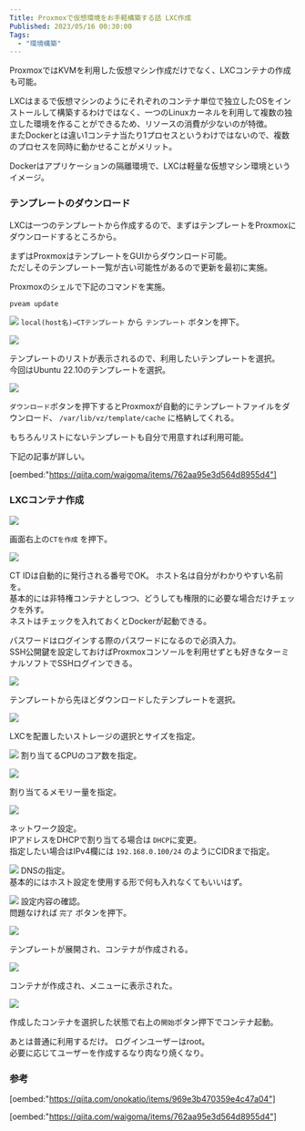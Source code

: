 ```yaml
---
Title: Proxmoxで仮想環境をお手軽構築する話 LXC作成
Published: 2023/05/16 00:30:00
Tags:
  - "環境構築"
---
```


ProxmoxではKVMを利用した仮想マシン作成だけでなく、LXCコンテナの作成も可能。  

LXCはまるで仮想マシンのようにそれぞれのコンテナ単位で独立したOSをインストールして構築するわけではなく、一つのLinuxカーネルを利用して複数の独立した環境を作ることができるため、リソースの消費が少ないのが特徴。  
またDockerとは違い1コンテナ当たり1プロセスというわけではないので、複数のプロセスを同時に動かせることがメリット。  

Dockerはアプリケーションの隔離環境で、LXCは軽量な仮想マシン環境というイメージ。  

<!-- more -->

### テンプレートのダウンロード

LXCは一つのテンプレートから作成するので、まずはテンプレートをProxmoxにダウンロードするところから。  

まずはProxmoxはテンプレートをGUIからダウンロード可能。  
ただしそのテンプレート一覧が古い可能性があるので更新を最初に実施。  

Proxmoxのシェルで下記のコマンドを実施。  

```bash
pveam update
```

![](templatedownload1.png)
`local(host名)→CTテンプレート` から `テンプレート` ボタンを押下。  

![](templatedownload2.png)

テンプレートのリストが表示されるので、利用したいテンプレートを選択。  
今回はUbuntu 22.10のテンプレートを選択。  

![](templatedownload3.png)

`ダウンロード`ボタンを押下するとProxmoxが自動的にテンプレートファイルをダウンロード、 `/var/lib/vz/template/cache` に格納してくれる。  

もちろんリストにないテンプレートも自分で用意すれば利用可能。  

下記の記事が詳しい。 

[oembed:"https://qiita.com/waigoma/items/762aa95e3d564d8955d4"]

### LXCコンテナ作成

![](createlxc01.png)

画面右上の`CTを作成` を押下。  

![](createlxc02.png)

CT IDは自動的に発行される番号でOK。 
ホスト名は自分がわかりやすい名前を。  
基本的には非特権コンテナとしつつ、どうしても権限的に必要な場合だけチェックを外す。  
ネストはチェックを入れておくとDockerが起動できる。  

パスワードはログインする際のパスワードになるので必須入力。  
SSH公開鍵を設定しておけばProxmoxコンソールを利用せずとも好きなターミナルソフトでSSHログインできる。  

![](createlxc03.png)

テンプレートから先ほどダウンロードしたテンプレートを選択。  

![](createlxc04.png)

LXCを配置したいストレージの選択とサイズを指定。  

![](createlxc05.png)
割り当てるCPUのコア数を指定。  

![](createlxc06.png)

割り当てるメモリー量を指定。  

![](createlxc07.png)

ネットワーク設定。  
IPアドレスをDHCPで割り当てる場合は `DHCP`に変更。  
指定したい場合はIPv4欄には `192.168.0.100/24` のようにCIDRまで指定。 

![](createlxc08.png)
DNSの指定。  
基本的にはホスト設定を使用する形で何も入れなくてもいいはず。  

![](createlxc09.png)
設定内容の確認。  
問題なければ `完了` ボタンを押下。  

![](createlxc10.png)

テンプレートが展開され、コンテナが作成される。  

![](createlxc11.png)

コンテナが作成され、メニューに表示された。  

![](createlxc12.png)

作成したコンテナを選択した状態で右上の`開始`ボタン押下でコンテナ起動。  

あとは普通に利用するだけ。 ログインユーザーはroot。  
必要に応じてユーザーを作成するなり肉なり焼くなり。  




### 参考
[oembed:"https://qiita.com/onokatio/items/969e3b470359e4c47a04"]

[oembed:"https://qiita.com/waigoma/items/762aa95e3d564d8955d4"]